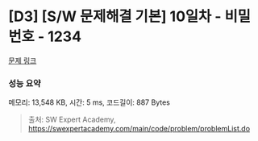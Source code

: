 # [D3] [S/W 문제해결 기본] 10일차 - 비밀번호 - 1234 

[문제 링크](https://swexpertacademy.com/main/code/problem/problemDetail.do?contestProbId=AV14_DEKAJcCFAYD) 

### 성능 요약

메모리: 13,548 KB, 시간: 5 ms, 코드길이: 887 Bytes



> 출처: SW Expert Academy, https://swexpertacademy.com/main/code/problem/problemList.do